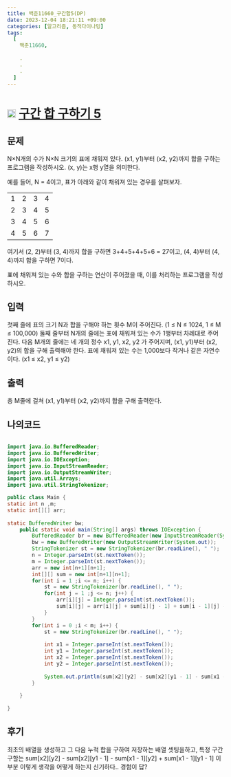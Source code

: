 ```yaml
---
title: 백준11660_구간합5(DP)
date: 2023-12-04 18:21:11 +09:00
categories: [알고리즘, 동적다이나밍]
tags:
  [
    백준11660,
    
    .
    .
    .
  ]
---
```


# <img width="20px"  src="https://d2gd6pc034wcta.cloudfront.net/tier/10.svg" class="solvedac-tier"> [구간 합 구하기 5](https://www.acmicpc.net/problem/11660) 


## 문제
<p>N×N개의 수가 N×N 크기의 표에 채워져 있다. (x1, y1)부터 (x2, y2)까지 합을 구하는 프로그램을 작성하시오. (x, y)는 x행 y열을 의미한다.</p>

<p>예를 들어, N = 4이고, 표가 아래와 같이 채워져 있는 경우를 살펴보자.</p>

<table class="table table-bordered" style="line-height:20.8px; width:158px">
	<tbody>
		<tr>
			<td style="text-align:center">1</td>
			<td style="text-align:center">2</td>
			<td style="text-align:center">3</td>
			<td style="text-align:center">4</td>
		</tr>
		<tr>
			<td style="text-align:center">2</td>
			<td style="text-align:center">3</td>
			<td style="text-align:center">4</td>
			<td style="text-align:center">5</td>
		</tr>
		<tr>
			<td style="text-align:center">3</td>
			<td style="text-align:center">4</td>
			<td style="text-align:center">5</td>
			<td style="text-align:center">6</td>
		</tr>
		<tr>
			<td style="text-align:center">4</td>
			<td style="text-align:center">5</td>
			<td style="text-align:center">6</td>
			<td style="text-align:center">7</td>
		</tr>
	</tbody>
</table>

<p>여기서 (2, 2)부터 (3, 4)까지 합을 구하면 3+4+5+4+5+6 = 27이고, (4, 4)부터 (4, 4)까지 합을 구하면 7이다.</p>

<p>표에 채워져 있는 수와 합을 구하는 연산이 주어졌을 때, 이를 처리하는 프로그램을 작성하시오.</p>

## 입력
<p>첫째 줄에 표의 크기 N과 합을 구해야 하는 횟수 M이 주어진다. (1 ≤ N ≤ 1024, 1 ≤ M ≤ 100,000) 둘째 줄부터 N개의 줄에는 표에 채워져 있는 수가 1행부터 차례대로 주어진다. 다음 M개의 줄에는 네 개의 정수 x1, y1, x2, y2 가 주어지며, (x1, y1)부터 (x2, y2)의 합을 구해 출력해야 한다. 표에 채워져 있는 수는 1,000보다 작거나 같은 자연수이다. (x1 ≤ x2, y1 ≤ y2)</p>

## 출력
<p>총 M줄에 걸쳐 (x1, y1)부터 (x2, y2)까지 합을 구해 출력한다.</p>

## 나의코드
```java

import java.io.BufferedReader;
import java.io.BufferedWriter;
import java.io.IOException;
import java.io.InputStreamReader;
import java.io.OutputStreamWriter;
import java.util.Arrays;
import java.util.StringTokenizer;

public class Main {
static int n ,m;
static int[][] arr;
	
static BufferedWriter bw;
	public static void main(String[] args) throws IOException {
		BufferedReader br = new BufferedReader(new InputStreamReader(System.in));
		bw = new BufferedWriter(new OutputStreamWriter(System.out));
		StringTokenizer st = new StringTokenizer(br.readLine(), " ");
		n = Integer.parseInt(st.nextToken());
		m = Integer.parseInt(st.nextToken());
		arr = new int[n+1][n+1];
		int[][] sum = new int[n+1][n+1];
		for(int i = 1 ;i <= n; i++) {
			st = new StringTokenizer(br.readLine(), " ");
			for(int j = 1 ;j <= n; j++) {
				arr[i][j] = Integer.parseInt(st.nextToken());
				sum[i][j] = arr[i][j] + sum[i][j - 1] + sum[i - 1][j] - sum[i - 1][j - 1];
			}
		}
		for(int i = 0 ;i < m; i++) {
			st = new StringTokenizer(br.readLine(), " ");
		
			int x1 = Integer.parseInt(st.nextToken());
			int y1 = Integer.parseInt(st.nextToken());
			int x2 = Integer.parseInt(st.nextToken());
			int y2 = Integer.parseInt(st.nextToken());
			
			System.out.println(sum[x2][y2] - sum[x2][y1 - 1] - sum[x1 - 1][y2] + sum[x1 - 1][y1 - 1]);
		}
		
	}
	
}
```

## 후기
<p>최초의 배열을 생성하고 그 다음 누적 합을 구하여 저장하는 배열 셋팅을하고, 특정 구간 구할는 sum[x2][y2] - sum[x2][y1 - 1] - sum[x1 - 1][y2] + sum[x1 - 1][y1 - 1] 이부분
   이렇게 생각을 어떻게 하는지 신기하다.. 경험이 답?</p>